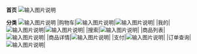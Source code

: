  **首页** 
![输入图片说明](style/icon/image.png)

 **分类** 
![输入图片说明](style/icon/%E5%88%86%E7%B1%BB.png)
|购物车|![输入图片说明](style/icon/%E8%B4%AD%E7%89%A9%E8%BD%A6-%E7%A9%BA.png)|![输入图片说明](style/icon/%E8%B4%AD%E7%89%A9%E8%BD%A6.png)|
|我的|![输入图片说明](style/icon/%E6%9C%AA%E7%99%BB%E5%BD%95.png)|![输入图片说明](style/icon/%E7%99%BB%E5%BD%95.png)|
|搜索|![输入图片说明](style/icon/%E6%90%9C%E7%B4%A2.png)|
|商品列表|![输入图片说明](style/icon/%E5%95%86%E5%93%81%E5%88%97%E8%A1%A8.png)|
|商品详情|![输入图片说明](style/icon/%E5%95%86%E5%93%81%E8%AF%A6%E6%83%85.png)|
|支付|![输入图片说明](style/icon/%E6%94%AF%E4%BB%98.png)|
|订单查询|![输入图片说明](style/icon/%E8%AE%A2%E5%8D%95%E6%9F%A5%E8%AF%A2.png)|
